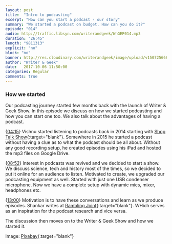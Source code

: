 ```yaml
---
layout: post
title:  "Intro to podcasting"
excerpt: "How can you start a podcast - our story"
summary: "We started a podcast on budget. How can you do it?"
episode: "014"
audio: http://traffic.libsyn.com/writerandgeek/WnGEP014.mp3
duration: "26:45"
length: "9811313"
explicit: "no"
block: "no"
banner: http://res.cloudinary.com/writerandgeek/image/upload/v1507256666/podcast.jpg
author: "Writer & Geek"
date:   2017-10-06 11:50:00
categories: Regular
comments: true
---
```


### How we started
Our podcasting journey started few months back with the launch of Writer & Geek Show. In this episode we discuss on how we started podcasting and how you can start one too. We also talk about the advantages of having a podcast.

{[04:15](#t=00:04:15)} Vishnu started listening to podcasts back in 2014 starting with [Shop Talk Show](http://shoptalkshow.com/){:target="blank"}. Somewhere in 2015 he started a podcast without having a clue as to what the podcast should be all about. Without any good recording setup, he created episodes using his iPad and hosted the mp3 files on Google Drive.

{[08:52](#t=00:08:52)} Interest in podcasts was revived and we decided to start a show. We discuss science, tech and history most of the times, so we decided to put it online for an audience to listen. Motivated to create, we upgraded our podcasting equipment as well. Started with just one USB condenser  microphone. Now we have a complete setup with dynamic mics, mixer, headphones etc.

{[13:00](#t=00:13:00)} Motivation is to have these conversations and learn as we produce episodes. Shankar writes at [Rambling Joint](http://ramblingjoint.com){:target="blank"}. WHich serves as an inspiration for the podcast research and vice versa.

The discussion then moves on to the Writer & Geek Show and how we started it.

Image: [Pixabay](https://pixabay.com/en/microphone-keyboard-podcast-2469292/){:target="blank"}